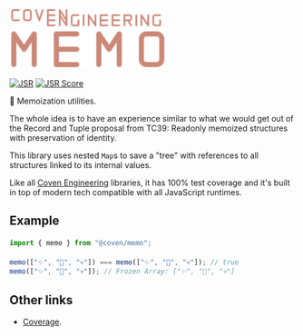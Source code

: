 <img alt="Coven Engineering Memo logo" src="https://raw.githubusercontent.com/covenengineering/libraries/main/@coven/memo/logo.svg" height="108" />

[![JSR](https://jsr.io/badges/@coven/memo)](https://coven.to/memo)
[![JSR Score](https://jsr.io/badges/@coven/memo/score)](https://coven.to/memo/score)

💾 Memoization utilities.

The whole idea is to have an experience similar to what we would get out of the
Record and Tuple proposal from TC39: Readonly memoized structures with
preservation of identity.

This library uses nested `Map`s to save a "tree" with references to all
structures linked to its internal values.

Like all [Coven Engineering](https://coven.engineering) libraries, it has 100%
test coverage and it's built in top of modern tech compatible with all
JavaScript runtimes.

## Example

```typescript
import { memo } from "@coven/memo";

memo(["✨", "🔮", "💀"]) === memo(["✨", "🔮", "💀"]); // true
memo(["✨", "🔮", "💀"]); // Frozen Array: ["✨", "🔮", "💀"]
```

## Other links

- [Coverage](https://app.codecov.io/github/covenengineering/libraries).
